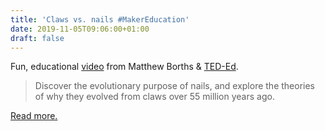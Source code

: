 ```yaml
---
title: 'Claws vs. nails #MakerEducation'
date: 2019-11-05T09:06:00+01:00
draft: false
---
```


Fun, educational [video](https://www.youtube.com/watch?v=7w2gCBL1MCg) from Matthew Borths & [TED-Ed](https://www.youtube.com/channel/UCsooa4yRKGN_zEE8iknghZA).

> Discover the evolutionary purpose of nails, and explore the theories of why they evolved from claws over 55 million years ago.

[Read more.](https://www.youtube.com/watch?v=7w2gCBL1MCg)